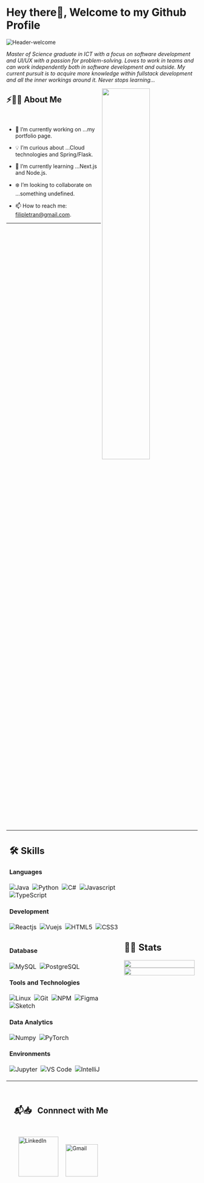 # Hey there👋, Welcome to my Github Profile

<img src="https://readme-typing-svg.herokuapp.com/?font=Architects+Daughter&size=30&duration=2000&pause=1000&width=435&lines=Aspiring+software+engineer...;Fullstack+developer with focus on frontend...;It%27s+a+me...+Filip%21" alt="Header-welcome"/>
 
 <p> <i>Master of Science graduate in ICT with a focus on software development and UI/UX with a passion for problem-solving. Loves to work in teams and can work independently both in software development and outside. My current pursuit is to acquire more knowledge within fullstack development and all the inner workings around it. Never stops learning... </i></p>


<img src="https://user-images.githubusercontent.com/89788120/167628634-549d2bdd-609e-4275-85af-1e1974da64ca.gif" width="50%" align="right" />

## ⚡🙋‍♂️ About Me

</br>

- 🔧 I’m currently working on ...my portfolio page.

- 💡 I’m curious about ...Cloud technologies and Spring/Flask.
- 📖 I’m currently learning ...Next.js and Node.js.
- ❄️ I’m looking to collaborate on ...something undefined.
- 📫 How to reach me: filipletran@gmail.com.

<hr>



</br>


<table width="100%" >

 <tr>
    <td width="60%">
     
## 🛠️ Skills

#### Languages

![Java](https://img.shields.io/badge/Java-%23150458.svg?style=flat&logo=java&logoColor=orange)&nbsp;
![Python](https://img.shields.io/badge/-Python-05122A?style=flat&logo=python)&nbsp;
![C#](https://img.shields.io/badge/-C%23-05122A?style=flat&logo=Csharp)&nbsp;
![Javascript](https://img.shields.io/badge/JavaScript-F7DF1E?style=flat&logo=javascript&logoColor=black)&nbsp;
![TypeScript](https://img.shields.io/badge/Typescript-007acc?style=flat&logo=Typescript&logoColor=white)&nbsp;
<!-- ![R](https://img.shields.io/badge/R-276DC3?style=flat&logo=r&logoColor=blue&color=0B2C4A)&nbsp; -->
<!-- ![Shell Script](https://img.shields.io/badge/Shell_Script-121011?style=flat&logo=gnu-bash&logoColor=white) -->


#### Development
![Reactjs](https://img.shields.io/badge/React-20232A?style=flat&logo=react&logoColor=61DAFB)&nbsp;
![Vuejs](https://img.shields.io/badge/Vue-35495e?style=flat&logo=vue.js&logoColor=42b883)&nbsp;
![HTML5](https://img.shields.io/badge/HTML5-e34c26?style=flat&logo=html5&logoColor=white)&nbsp;
![CSS3](https://img.shields.io/badge/CSS3-264de4?style=flat&logo=css3&logoColor=white)&nbsp;
<!-- ![Flask](https://img.shields.io/badge/Flask-000000?style=flat&logo=flask&logoColor=white)&nbsp; -->
<!-- ![Django](https://img.shields.io/badge/Django-092E20?style=flat&logo=django&logoColor=white)&nbsp; -->
<!-- ![Jquery](https://img.shields.io/badge/jQuery-0769AD?style=flat&logo=jquery&logoColor=white)&nbsp; -->
<!-- ![Apache](https://img.shields.io/badge/Apache-D22128?style=flat&logo=Apache&logoColor=white) -->
<!--      
![Express.js](https://img.shields.io/badge/express.js-%23404d59.svg?style=flat&logo=express&logoColor=%2361DAFB) -->
<!-- ![PHP](https://img.shields.io/badge/PHP-777BB4?style=flat&logo=php&logoColor=white)&nbsp; -->


#### Database

![MySQL](https://img.shields.io/badge/MySQL-00000F?style=flat&logo=mysql&logoColor=white)&nbsp;
![PostgreSQL](https://img.shields.io/badge/PostgreSQL-316192?style=flat&logo=postgresql&logoColor=green)
<!-- ![SQlite](https://img.shields.io/badge/-SQlite-05122A?style=flat&logo=sqlite&logoColor=A8B9CC)&nbsp; -->

#### Tools and Technologies


![Linux](https://img.shields.io/badge/Linux-05122A?style=flat&logo=linux&logoColor=white)&nbsp;
![Git](https://img.shields.io/badge/-Git-05122A?style=flat&logo=git)&nbsp;
![NPM](https://img.shields.io/badge/npm-CB3837?style=flat&logo=npm&logoColor=white)&nbsp;
![Figma](https://img.shields.io/badge/Figma-1bb4f4?style=flat&logo=figma&logoColor=white)&nbsp;
![Sketch](https://img.shields.io/badge/Sketch-ec6b04?style=flat&logo=sketch&logoColor=black)&nbsp;
<!-- ![VIM](https://img.shields.io/badge/VIM-%2311AB00.svg?&style=flat&logo=vim&logoColor=white)&nbsp; -->
<!-- ![AWS](https://img.shields.io/badge/Amazon_AWS-232F3E?style=flat&logo=amazon-aws&logoColor=white)&nbsp; -->
<!-- ![Fast API](https://img.shields.io/badge/fastapi-109989?style=flat&logo=FASTAPI&logoColor=white) -->

<!-- ![PyPI](https://img.shields.io/badge/pypi-3775A9?style=flat&logo=pypi&logoColor=white)&nbsp; -->


#### Data Analytics 

![Numpy](https://img.shields.io/badge/Numpy-777BB4?style=flat&logo=numpy&logoColor=white)&nbsp;
![PyTorch](https://img.shields.io/badge/PyTorch-2C2D72?style=flat&logo=pytorch&logoColor=white)&nbsp;<!-- ![Docker](https://img.shields.io/badge/Docker-2CA5E0?style=flat&logo=docker&logoColor=white)&nbsp; -->
<!-- ![Tableau](https://img.shields.io/badge/Tableau-E97627?style=flat&logo=Tableau&logoColor=white)&nbsp; -->
<!-- ![Power BI](https://img.shields.io/badge/PowerBI-F2C811?style=flat&logo=Power%20BI&logoColor=white) -->
     
#### Environments
![Jupyter](https://img.shields.io/badge/Jupyter-F37626.svg?&style=flat&logo=Jupyter&logoColor=white)&nbsp;
![VS Code](https://img.shields.io/badge/Visual_Studio_Code-0078D4?style=flat&logo=visual%20studio%20code&logoColor=white)&nbsp;
![IntelliJ](https://img.shields.io/badge/IntelliJ-426?style=flat&logo=intellijidea&logoColor=white)&nbsp;

</td>
    <td>
  
## 📄📜 Stats


<p align="center">
  <!-- <img width="100%" src="https://github-readme-stats.vercel.app/api?username=kaustav202&theme=algolia&show_icons=true&bg_color=transparent&title_color=navy&text_color=black" />
 </br> -->
  <img width="100%" src="https://github-readme-streak-stats.herokuapp.com/?user=filipletran"/>
 </br>
  <img width="100%" src="https://github-readme-stats.vercel.app/api/top-langs/?username=filipletran&hide=jupyter%20notebook&langs_count=6&layout=compact&bg_color=transparent" />
</p>
     
  </td>
 </tr>
</table>



</br>


<!-- 
# Featured Repositories 🚀


<img width="32%" src="https://github-readme-stats.vercel.app/api/pin/?username=kaustav202&repo=RealTime-TwitterDataAnalysis&theme=swift"/> &nbsp; <img width="32%" src="https://github-readme-stats.vercel.app/api/pin/?username=kaustav202&repo=News-Accumulator&theme=buefy"/> &nbsp; <img width="32%" src="https://github-readme-stats.vercel.app/api/pin/?username=kaustav202&repo=JS-DOM-Snippets&theme=vue"/>

<img width="30%" src="https://github-readme-stats.vercel.app/api/pin/?username=kaustav202&repo=IPL-Statistical-Analysis&theme=moltack&title_color=000000"/>

<img width="30%" src = "https://github-readme-stats.vercel.app/api/pin/?username=kaustav202&repo=Gamer-Hub"/>

<img width="30%" src="https://github-readme-stats.vercel.app/api/pin/?username=kaustav202&repo=Tech-Vision"/>

<img width="30%" src="https://github-readme-stats.vercel.app/api/pin/?username=kaustav202&repo=HomePal&theme=vue"/>

<img width="30%" src="https://github-readme-stats.vercel.app/api/pin/?username=kaustav202&repo=Directory-Tree-Generator&theme=apprentice"/>
 -->



## &nbsp; &nbsp; 📬📥 &nbsp; Connnect with Me

<br/>

&nbsp; &nbsp; &nbsp; &nbsp; <a href="https://www.linkedin.com/in/filip-tran/"><img width="105px" alt="LinkedIn" src="https://img.shields.io/badge/LinkedIn%20-%230077B5.svg?&style=flat&logo=linkedin&logoColor=white"/></a> &nbsp;&nbsp;&nbsp;
<a href="mailto:filipletran@gmail.com"><img width="85px" alt="Gmail" src="https://img.shields.io/badge/Gmail-D14836?style=flat&logo=gmail&logoColor=white" /></a> &nbsp; &nbsp; 

</br>
</br>


